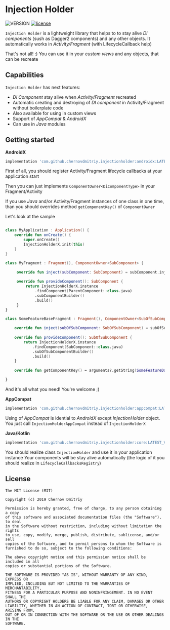 # Injection Holder
![VERSION](https://api.bintray.com/packages/chernovdmitriy/InjectionHolder/InjectionHolder/images/download.svg)
[![license](https://img.shields.io/github/license/mashape/apistatus.svg)](https://opensource.org/licenses/MIT)

`Injection Holder` is a lightweight library that helps to to stay alive _DI components_ (sush as Dagger2 components) and any other objects. 
It automatically works in _Activity/Fragment_ (with LifecycleCallback help)

That's not all! :) You can use it in your _custom views_ and any objects, that can be recreate

## Capabilities
`Injection Holder` has next features:
- _DI Component_ stay alive when _Activity/Fragment_ recreated
- Automatic creating and destroying of _DI component_ in Activity/Fragment without boilerplate code
- Also available for using in custom views
- Support of _AppCompat_ & _AndroidX_
- Can use in _Java_ modules

## Getting started

**AndroidX**

```gradle
implementation 'com.github.chernovdmitriy.injectionholder:androidx:LATEST_VERSION'

```
First of all, you should register Activity/Fragment lifecycle callbacks at your application start

Then you can just implements `ComponentOwner<DiComponentType>` in your Fragment/Activity

If you use _Java_ and/or Activity/Fragment instances of one class in one time, than you should overrides method `getComponentKey()` of `ComponentOwner`

Let's look at the sample
```kotlin

class MyApplication : Application() {
    override fun onCreate() {
        super.onCreate()
        InjectionHolderX.init(this)
    }
}

class MyFragment : Fragment(), ComponentOwner<SubComponent> {

     override fun inject(subComponent: SubComponent) = subComponent.inject(this)
 
     override fun provideComponent(): SubComponent {
         return InjectionHolderX.instance
             .findComponent(ParentComponent::class.java)
             .subComponentBuilder()
             .build()
     }
}

class SomeFeatureBaseFragment : Fragment(), ComponentOwner<SubOfSubComponent> {

    override fun inject(subOfSubComponent: SubOfSubComponent) = subOfSubComponent.inject(this)
 
    override fun provideComponent(): SubOfSubComponent {
        return InjectionHolderX.instance
            .findComponent(SubComponent::class.java)
            .subOfSubComponentBuilder()
            .build()
    }
    
    override fun getComponentKey() = arguments?.getString(SomeFeatureData.EXTRA) ?: javaClass.toString()

}

```

And it's all what you need! You're welcome ;)

**AppCompat**

```gradle
implementation 'com.github.chernovdmitriy.injectionholder:appcompat:LATEST_VERSION'
```

Using of _AppCompat_ is idential to _AndroidX_ except _InjectionHolder_ object. You just call `InjectionHolderAppCompat` instead of `InjectionHolderX`

**Java/Kotlin**
```gradle
implementation 'com.github.chernovdmitriy.injectionholder:core:LATEST_VERSION'
```

You should realize class `InjectionHolder` and use it in your application instance
Your components will be stay alive automatically (the logic of it you should realize in `LifecycleCallbacksRegistry`)


## License
```
The MIT License (MIT)

Copyright (c) 2019 Chernov Dmitriy

Permission is hereby granted, free of charge, to any person obtaining a copy
of this software and associated documentation files (the "Software"), to deal
in the Software without restriction, including without limitation the rights
to use, copy, modify, merge, publish, distribute, sublicense, and/or sell
copies of the Software, and to permit persons to whom the Software is
furnished to do so, subject to the following conditions:

The above copyright notice and this permission notice shall be included in all
copies or substantial portions of the Software.

THE SOFTWARE IS PROVIDED "AS IS", WITHOUT WARRANTY OF ANY KIND, EXPRESS OR
IMPLIED, INCLUDING BUT NOT LIMITED TO THE WARRANTIES OF MERCHANTABILITY,
FITNESS FOR A PARTICULAR PURPOSE AND NONINFRINGEMENT. IN NO EVENT SHALL THE
AUTHORS OR COPYRIGHT HOLDERS BE LIABLE FOR ANY CLAIM, DAMAGES OR OTHER
LIABILITY, WHETHER IN AN ACTION OF CONTRACT, TORT OR OTHERWISE, ARISING FROM,
OUT OF OR IN CONNECTION WITH THE SOFTWARE OR THE USE OR OTHER DEALINGS IN THE
SOFTWARE.
```